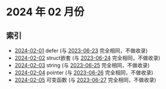 # 2024 年 02 月份

## 索引

- [2024-02-01](#) defer (与 [2023-06-23](../06/23/README.md) 完全相同，不做收录)
- [2024-02-02](#) struct嵌套 (与 [2023-06-24](../06/24/README.md) 完全相同，不做收录)
- [2024-02-03](#) string (与 [2023-06-25](../06/25/README.md) 完全相同，不做收录)
- [2024-02-04](#) pointer (与 [2023-06-26](../06/26/README.md) 完全相同，不做收录)
- [2024-02-05](#) 可变函数 (与 [2023-06-27](../06/27/README.md) 完全相同，不做收录)

